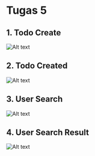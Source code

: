 # Tugas 5

## 1. Todo Create
![Alt text](screenshot/tugas5/Screenshot_2024-04-05_224522.png)
## 2. Todo Created
![Alt text](screenshot/tugas5/Screenshot_2024-04-05_223959.png)
## 3. User Search
![Alt text](screenshot/tugas5/Screenshot_2024-04-05_224114.png)
## 4. User Search Result
![Alt text](screenshot/tugas5/Screenshot_2024-04-05_224131.png)
